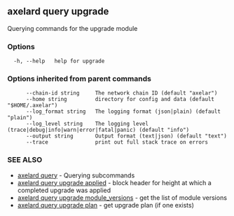 ## axelard query upgrade

Querying commands for the upgrade module

### Options

```
  -h, --help   help for upgrade
```

### Options inherited from parent commands

```
      --chain-id string     The network chain ID (default "axelar")
      --home string         directory for config and data (default "$HOME/.axelar")
      --log_format string   The logging format (json|plain) (default "plain")
      --log_level string    The logging level (trace|debug|info|warn|error|fatal|panic) (default "info")
      --output string       Output format (text|json) (default "text")
      --trace               print out full stack trace on errors
```

### SEE ALSO

- [axelard query](axelard_query.md)	 - Querying subcommands
- [axelard query upgrade applied](axelard_query_upgrade_applied.md)	 - block header for height at which a completed upgrade was applied
- [axelard query upgrade module_versions](axelard_query_upgrade_module_versions.md)	 - get the list of module versions
- [axelard query upgrade plan](axelard_query_upgrade_plan.md)	 - get upgrade plan (if one exists)
